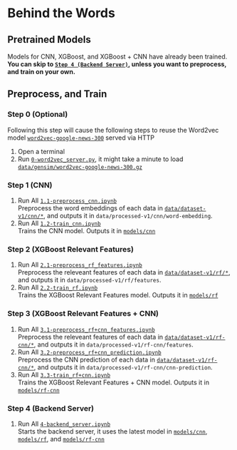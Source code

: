 # Behind the Words

## Pretrained Models
Models for CNN, XGBoost, and XGBoost + CNN have already been trained. \
**You can skip to [`Step 4 (Backend Server)`](#step-4-backend-server), unless you want to preprocess, and train on your own.**

## Preprocess, and Train
### Step 0 (Optional)
Following this step will cause the following steps to reuse the Word2vec model [`word2vec-google-news-300`](data/gensim/word2vec-google-news-300.gz) served via HTTP
1. Open a terminal
2. Run [`0-word2vec_server.py`](0-word2vec_server.py), it might take a minute to load [`data/gensim/word2vec-google-news-300.gz`](data/gensim/word2vec-google-news-300.gz)

### Step 1 (CNN)
1. Run All [`1.1-preprocess_cnn.ipynb`](1.1-preprocess_cnn.ipynb) \
   Preprocess the word embeddings of each data in [`data/dataset-v1/cnn/*`](data/dataset-v1/cnn), and outputs it in `data/processed-v1/cnn/word-embedding`.
2. Run All [`1.2-train_cnn.ipynb`](1.2-train_cnn.ipynb) \
   Trains the CNN model. Outputs it in [`models/cnn`](models/cnn)

### Step 2 (XGBoost Relevant Features)
1. Run All [`2.1-preprocess_rf_features.ipynb`](2.1-preprocess_rf_features.ipynb) \
   Preprocess the releveant features of each data in [`data/dataset-v1/rf/*`](data/dataset-v1/rf), and outputs it in `data/processed-v1/rf/features`.
2. Run All [`2.2-train_rf.ipynb`](2.2-train_rf.ipynb) \
   Trains the XGBoost Relevant Features model. Outputs it in [`models/rf`](models/rf)

### Step 3 (XGBoost Relevant Features + CNN)
1. Run All [`3.1-preprocess_rf+cnn_features.ipynb`](3.1-preprocess_rf+cnn_features.ipynb) \
   Preprocess the releveant features of each data in [`data/dataset-v1/rf-cnn/*`](data/dataset-v1/rf-cnn), and outputs it in `data/processed-v1/rf-cnn/features`.
2. Run All [`3.2-preprocess_rf+cnn_prediction.ipynb`](3.2-preprocess_rf+cnn_prediction.ipynb) \
   Preprocess the CNN prediction of each data in [`data/dataset-v1/rf-cnn/*`](data/dataset-v1/rf-cnn), and outputs it in `data/processed-v1/rf-cnn/cnn-prediction`.
3. Run All [`3.3-train_rf+cnn.ipynb`](3.3-train_rf+cnn.ipynb) \
   Trains the XGBoost Relevant Features + CNN model. Outputs it in [`models/rf-cnn`](models/rf-cnn)

### Step 4 (Backend Server)
1. Run All [`4-backend_server.ipynb`](4-backend_server.ipynb) \
   Starts the backend server, it uses the latest model in [`models/cnn`](models/cnn), [`models/rf`](models/rf), and [`models/rf-cnn`](models/rf-cnn)
